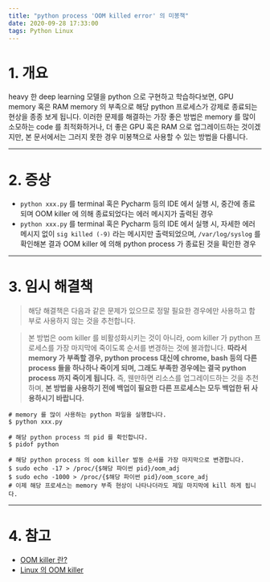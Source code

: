 ```yaml
---
title: "python process 'OOM killed error' 의 미봉책"
date: 2020-09-28 17:33:00
tags: Python Linux
---
```


# 1. 개요

heavy 한 deep learning 모델을 python 으로 구현하고 학습하다보면, GPU memory 혹은 RAM memory 의 부족으로 해당 python 프로세스가 강제로 종료되는 현상을 종종 보게 됩니다. 이러한 문제를 해결하는 가장 좋은 방법은 memory 를 많이 소모하는 code 를 최적화하거나, 더 좋은 GPU 혹은 RAM 으로 업그레이드하는 것이겠지만, 본 문서에서는 그러지 못한 경우 미봉책으로 사용할 수 있는 방법을 다룹니다.

-----

# 2. 증상
- `python xxx.py` 를 terminal 혹은 Pycharm 등의 IDE 에서 실행 시, 중간에 종료되며 OOM killer 에 의해 종료되었다는 에러 메시지가 출력된 경우
- `python xxx.py` 를 terminal 혹은 Pycharm 등의 IDE 에서 실행 시, 자세한 에러 메시지 없이 `sig killed (-9)` 라는 메시지만 출력되었으며, `/var/log/syslog` 를 확인해본 결과 OOM killer 에 의해 python process 가 종료된 것을 확인한 경우

-----

# 3. 임시 해결책

> 해당 해결책은 다음과 같은 문제가 있으므로 정말 필요한 경우에만 사용하고 함부로 사용하지 않는 것을 추천합니다.

> 본 방법은 oom killer 를 비활성화시키는 것이 아니라, oom killer 가 python 프로세스를 가장 마지막에 죽이도록 순서를 변경하는 것에 불과합니다. **따라서 memory 가 부족할 경우, python process 대신에 chrome, bash 등의 다른 process 들을 하나하나 죽이게 되며, 그래도 부족한 경우에는 결국 python process 까지 죽이게 됩니다.** 즉, 웬만하면 리소스를 업그레이드하는 것을 추천하며, **본 방법을 사용하기 전에 백업이 필요한 다른 프로세스는 모두 백업한 뒤 사용하시기 바랍니다.**

```shell
# memory 를 많이 사용하는 python 파일을 실행합니다.
$ python xxx.py

# 해당 python process 의 pid 를 확인합니다.
$ pidof python

# 해당 python process 의 oom killer 발동 순서를 가장 마지막으로 변경합니다.
$ sudo echo -17 > /proc/{$해당 파이썬 pid}/oom_adj
$ sudo echo -1000 > /proc/{$해당 파이썬 pid}/oom_score_adj
# 이제 해당 프로세스는 memory 부족 현상이 나타나더라도 제일 마지막에 kill 하게 됩니다.
```

-----

# 4. 참고
- [OOM killer 란?](https://mozi.tistory.com/28)
- [Linux 의 OOM killer](https://m.blog.naver.com/PostView.nhn?blogId=hanajava&logNo=220656756884&proxyReferer=https:%2F%2Fwww.google.com%2F)